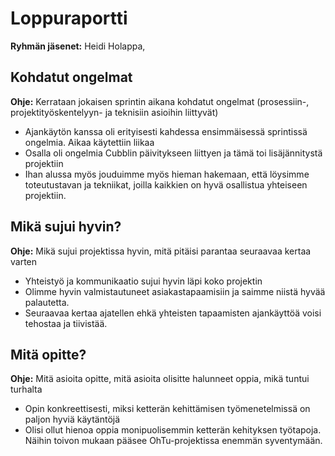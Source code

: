 # Loppuraportti

**Ryhmän jäsenet:** Heidi Holappa,

## Kohdatut ongelmat

**Ohje:** Kerrataan jokaisen sprintin aikana kohdatut ongelmat (prosessiin-, projektityöskentelyyn- ja teknisiin asioihin liittyvät)

- Ajankäytön kanssa oli erityisesti kahdessa ensimmäisessä sprintissä ongelmia. Aikaa käytettiin liikaa
- Osalla oli ongelmia Cubblin päivitykseen liittyen ja tämä toi lisäjännitystä projektiin
- Ihan alussa myös jouduimme myös hieman hakemaan, että löysimme toteutustavan ja tekniikat, joilla kaikkien on hyvä osallistua yhteiseen projektiin.

## Mikä sujui hyvin?

**Ohje:** Mikä sujui projektissa hyvin, mitä pitäisi parantaa seuraavaa kertaa varten

- Yhteistyö ja kommunikaatio sujui hyvin läpi koko projektin
- Olimme hyvin valmistautuneet asiakastapaamisiin ja saimme niistä hyvää palautetta.
- Seuraavaa kertaa ajatellen ehkä yhteisten tapaamisten ajankäyttöä voisi tehostaa ja tiivistää.

## Mitä opitte?

**Ohje:** Mitä asioita opitte, mitä asioita olisitte halunneet oppia, mikä tuntui turhalta

- Opin konkreettisesti, miksi ketterän kehittämisen työmenetelmissä on paljon hyviä käytäntöjä
- Olisi ollut hienoa oppia monipuolisemmin ketterän kehityksen työtapoja. Näihin toivon mukaan pääsee OhTu-projektissa enemmän syventymään.
